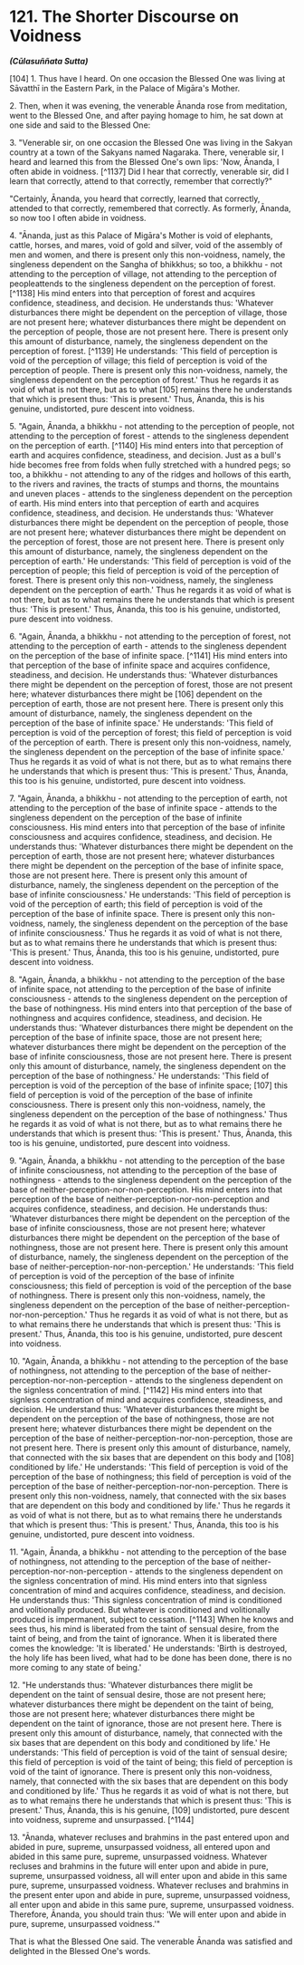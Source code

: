 # 121. The Shorter Discourse on Voidness
***(Cūlasuññata Sutta)***

[104] 1. Thus have I heard. On one occasion the Blessed One was living at Sāvatthī in the Eastern Park, in the Palace of Migāra's Mother.

2\. Then, when it was evening, the venerable Ānanda rose from meditation, went to the Blessed One, and after paying homage to him, he sat down at one side and said to the Blessed One:

3\. "Venerable sir, on one occasion the Blessed One was living in the Sakyan country at a town of the Sakyans named Nagaraka. There, venerable sir, I heard and learned this from the Blessed One's own lips: 'Now, Ānanda, I often abide in voidness. [^1137] Did I hear that correctly, venerable sir, did I learn that correctly, attend to that correctly, remember that correctly?"

"Certainly, Ānanda, you heard that correctly, learned that correctly, attended to that correctly, remembered that correctly. As formerly, Ānanda, so now too I often abide in voidness.

4\. "Ānanda, just as this Palace of Migāra's Mother is void of elephants, cattle, horses, and mares, void of gold and silver, void of the assembly of men and women, and there is present only this non-voidness, namely, the singleness dependent on the Sangha of bhikkhus; so too, a bhikkhu - not attending to the perception of village, not attending to the perception of peopleattends to the singleness dependent on the perception of forest. [^1138] His mind enters into that perception of forest and acquires confidence, steadiness, and decision. He understands thus: 'Whatever disturbances there might be dependent on the perception of village, those are not present here; whatever disturbances there might be dependent on the perception of people, those are not present here. There is present only this amount of disturbance, namely, the singleness dependent on the perception of forest. [^1139] He understands: 'This field of perception is
void of the perception of village; this field of perception is void of the perception of people. There is present only this non-voidness, namely, the singleness dependent on the perception of forest.' Thus he regards it as void of what is not there, but as to what [105] remains there he understands that which is present thus: 'This is present.' Thus, Ānanda, this is his genuine, undistorted, pure descent into voidness.

5\. "Again, Ānanda, a bhikkhu - not attending to the perception of people, not attending to the perception of forest - attends to the singleness dependent on the perception of earth. [^1140] His mind enters into that perception of earth and acquires confidence, steadiness, and decision. Just as a bull's hide becomes free from folds when fully stretched with a hundred pegs; so too, a bhikkhu - not attending to any of the ridges and hollows of this earth, to the rivers and ravines, the tracts of stumps and thorns, the mountains and uneven places - attends to the singleness dependent on the perception of earth. His mind enters into that perception of earth and acquires confidence, steadiness, and decision. He understands thus: 'Whatever disturbances there might be dependent on the perception of people, those are not present here; whatever disturbances there might be dependent on the perception of forest, those are not present here. There is present only this amount of disturbance, namely, the singleness dependent on the perception of earth.' He understands: 'This field of perception is void of the perception of people; this field of perception is void of the perception of forest. There is present only this non-voidness, namely, the singleness dependent on the perception of earth.' Thus he regards it as void of what is not there, but as to what remains there he understands that which is present thus: 'This is present.' Thus, Ānanda, this too is his genuine, undistorted, pure descent into voidness.

6\. "Again, Ānanda, a bhikkhu - not attending to the perception of forest, not attending to the perception of earth - attends to the singleness dependent on the perception of the base of infinite space. [^1141] His mind enters into that perception of the base of infinite space and acquires confidence, steadiness, and decision. He understands thus: 'Whatever disturbances there might be dependent on the perception of forest, those are not present here; whatever disturbances there might be [106] dependent on the perception of earth, those are not present here. There is
present only this amount of disturbance, namely, the singleness dependent on the perception of the base of infinite space.' He understands: 'This field of perception is void of the perception of forest; this field of perception is void of the perception of earth. There is present only this non-voidness, namely, the singleness dependent on the perception of the base of infinite space.' Thus he regards it as void of what is not there, but as to what remains there he understands that which is present thus: 'This is present.' Thus, Ānanda, this too is his genuine, undistorted, pure descent into voidness.

7\. "Again, Ānanda, a bhikkhu - not attending to the perception of earth, not attending to the perception of the base of infinite space - attends to the singleness dependent on the perception of the base of infinite consciousness. His mind enters into that perception of the base of infinite consciousness and acquires confidence, steadiness, and decision. He understands thus: 'Whatever disturbances there might be dependent on the perception of earth, those are not present here; whatever disturbances there might be dependent on the perception of the base of infinite space, those are not present here. There is present only this amount of disturbance, namely, the singleness dependent on the perception of the base of infinite consciousness.' He understands: 'This field of perception is void of the perception of earth; this field of perception is void of the perception of the base of infinite space. There is present only this non-voidness, namely, the singleness dependent on the perception of the base of infinite consciousness.' Thus he regards it as void of what is not there, but as to what remains there he understands that which is present thus: 'This is present.' Thus, Ānanda, this too is his genuine, undistorted, pure descent into voidness.

8\. "Again, Ānanda, a bhikkhu - not attending to the perception of the base of infinite space, not attending to the perception of the base of infinite consciousness - attends to the singleness dependent on the perception of the base of nothingness. His mind enters into that perception of the base of nothingness and acquires confidence, steadiness, and decision. He understands thus: 'Whatever disturbances there might be dependent on the perception of the base of infinite space, those are not present here; whatever disturbances there might be dependent on the perception of the base of infinite consciousness, those are not
present here. There is present only this amount of disturbance, namely, the singleness dependent on the perception of the base of nothingness.' He understands: 'This field of perception is void of the perception of the base of infinite space; [107] this field of perception is void of the perception of the base of infinite consciousness. There is present only this non-voidness, namely, the singleness dependent on the perception of the base of nothingness.' Thus he regards it as void of what is not there, but as to what remains there he understands that which is present thus: 'This is present.' Thus, Ānanda, this too is his genuine, undistorted, pure descent into voidness.

9\. "Again, Ānanda, a bhikkhu - not attending to the perception of the base of infinite consciousness, not attending to the perception of the base of nothingness - attends to the singleness dependent on the perception of the base of neither-perception-nor-non-perception. His mind enters into that perception of the base of neither-perception-nor-non-perception and acquires confidence, steadiness, and decision. He understands thus: 'Whatever disturbances there might be dependent on the perception of the base of infinite consciousness, those are not present here; whatever disturbances there might be dependent on the perception of the base of nothingness, those are not present here. There is present only this amount of disturbance, namely, the singleness dependent on the perception of the base of neither-perception-nor-non-perception.' He understands: 'This field of perception is void of the perception of the base of infinite consciousness; this field of perception is void of the perception of the base of nothingness. There is present only this non-voidness, namely, the singleness dependent on the perception of the base of neither-perception-nor-non-perception.' Thus he regards it as void of what is not there, but as to what remains there he understands that which is present thus: 'This is present.' Thus, Ānanda, this too is his genuine, undistorted, pure descent into voidness.

10\. "Again, Ānanda, a bhikkhu - not attending to the perception of the base of nothingness, not attending to the perception of the base of neither-perception-nor-non-perception - attends to the singleness dependent on the signless concentration of mind. [^1142] His mind enters into that signless concentration of mind and acquires confidence, steadiness, and decision. He understand thus: 'Whatever disturbances there might be
dependent on the perception of the base of nothingness, those are not present here; whatever disturbances there might be dependent on the perception of the base of neither-perception-nor-non-perception, those are not present here. There is present only this amount of disturbance, namely, that connected with the six bases that are dependent on this body and [108] conditioned by life.' He understands: 'This field of perception is void of the perception of the base of nothingness; this field of perception is void of the perception of the base of neither-perception-nor-non-perception. There is present only this non-voidness, namely, that connected with the six bases that are dependent on this body and conditioned by life.' Thus he regards it as void of what is not there, but as to what remains there he understands that which is present thus: 'This is present.' Thus, Ānanda, this too is his genuine, undistorted, pure descent into voidness.

11\. "Again, Ānanda, a bhikkhu - not attending to the perception of the base of nothingness, not attending to the perception of the base of neither-perception-nor-non-perception - attends to the singleness dependent on the signless concentration of mind. His mind enters into that signless concentration of mind and acquires confidence, steadiness, and decision. He understands thus: 'This signless concentration of mind is conditioned and volitionally produced. But whatever is conditioned and volitionally produced is impermanent, subject to cessation. [^1143] When he knows and sees thus, his mind is liberated from the taint of sensual desire, from the taint of being, and from the taint of ignorance. When it is liberated there comes the knowledge: 'It is liberated.' He understands: 'Birth is destroyed, the holy life has been lived, what had to be done has been done, there is no more coming to any state of being.'

12\. "He understands thus: 'Whatever disturbances there miglit be dependent on the taint of sensual desire, those are not present here; whatever disturbances there might be dependent on the taint of being, those are not present here; whatever disturbances there might be dependent on the taint of ignorance, those are not present here. There is present only this amount of disturbance, namely, that connected with the six bases that are dependent on this body and conditioned by life.' He understands: 'This field of perception is void of the taint of sensual desire; this field of perception is void of the taint of being; this
field of perception is void of the taint of ignorance. There is present only this non-voidness, namely, that connected with the six bases that are dependent on this body and conditioned by life.' Thus he regards it as void of what is not there, but as to what remains there he understands that which is present thus: 'This is present.' Thus, Ānanda, this is his genuine, [109] undistorted, pure descent into voidness, supreme and unsurpassed. [^1144]

13\. "Ānanda, whatever recluses and brahmins in the past entered upon and abided in pure, supreme, unsurpassed voidness, all entered upon and abided in this same pure, supreme, unsurpassed voidness. Whatever recluses and brahmins in the future will enter upon and abide in pure, supreme, unsurpassed voidness, all will enter upon and abide in this same pure, supreme, unsurpassed voidness. Whatever recluses and brahmins in the present enter upon and abide in pure, supreme, unsurpassed voidness, all enter upon and abide in this same pure, supreme, unsurpassed voidness. Therefore, Ānanda, you should train thus: 'We will enter upon and abide in pure, supreme, unsurpassed voidness.'"

That is what the Blessed One said. The venerable Ānanda was satisfied and delighted in the Blessed One's words.